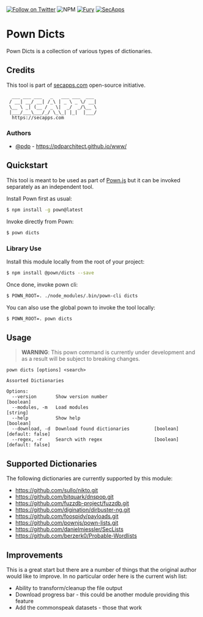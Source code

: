 [![Follow on Twitter](https://img.shields.io/twitter/follow/pownjs.svg?logo=twitter)](https://twitter.com/pownjs)
![NPM](https://img.shields.io/npm/v/@pown/dicts.svg)
[![Fury](https://img.shields.io/badge/version-2x%20Fury-red.svg)](https://github.com/pownjs/lobby)
[![SecApps](https://img.shields.io/badge/credits-SecApps-black.svg)](https://secapps.com)

# Pown Dicts

Pown Dicts is a collection of various types of dictionaries.

## Credits

This tool is part of [secapps.com](https://secapps.com) open-source initiative.

```
  ___ ___ ___   _   ___ ___  ___
 / __| __/ __| /_\ | _ \ _ \/ __|
 \__ \ _| (__ / _ \|  _/  _/\__ \
 |___/___\___/_/ \_\_| |_|  |___/
  https://secapps.com
```

### Authors

* [@pdp](https://twitter.com/pdp) - https://pdparchitect.github.io/www/

## Quickstart

This tool is meant to be used as part of [Pown.js](https://github.com/pownjs/pown) but it can be invoked separately as an independent tool.

Install Pown first as usual:

```sh
$ npm install -g pown@latest
```

Invoke directly from Pown:

```sh
$ pown dicts
```

### Library Use

Install this module locally from the root of your project:

```sh
$ npm install @pown/dicts --save
```

Once done, invoke pown cli:

```sh
$ POWN_ROOT=. ./node_modules/.bin/pown-cli dicts
```

You can also use the global pown to invoke the tool locally:

```sh
$ POWN_ROOT=. pown dicts
```

## Usage

> **WARNING**: This pown command is currently under development and as a result will be subject to breaking changes.

```
pown dicts [options] <search>

Assorted Dictionaries

Options:
  --version       Show version number                                  [boolean]
  --modules, -m   Load modules                                          [string]
  --help          Show help                                            [boolean]
  --download, -d  Download found dictionaries         [boolean] [default: false]
  --regex, -r     Search with regex                   [boolean] [default: false]
```

## Supported Dictionaries

The following dictionaries are currently supported by this module:

* https://github.com/sullo/nikto.git
* https://github.com/bitquark/dnspop.git
* https://github.com/fuzzdb-project/fuzzdb.git
* https://github.com/digination/dirbuster-ng.git
* https://github.com/foospidy/payloads.git
* https://github.com/pownjs/pown-lists.git
* https://github.com/danielmiessler/SecLists
* https://github.com/berzerk0/Probable-Wordlists

## Improvements

This is a great start but there are a number of things that the original author would like to improve. In no particular order here is the current wish list:

* Ability to transform/cleanup the file output
* Download progress bar - this could be another module providing this feature
* Add the commonspeak datasets - those that work

